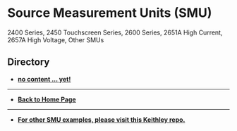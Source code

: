 # Source Measurement Units (SMU)
2400 Series, 2450 Touchscreen Series, 2600 Series, 2651A High Current, 2657A High Voltage, Other SMUs 

## Directory
* **[no content ... yet!](./)**

----
* **[Back to Home Page](./../../README.md)**

----
* **[For other SMU examples, please visit this Keithley repo.](./..)**